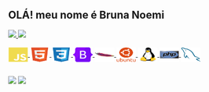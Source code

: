 ## OLÁ! meu nome é Bruna Noemi

<div>
  <a href="https://github.com/RAYZ-brand">
  <img height="180em" src="https://github-readme-stats.vercel.app/api?username=RAYZ-brand&show_icons=true&theme=dracula&include_all_commits=true&count_private=true"/>
 <img height="180em" src="https://github-readme-stats.vercel.app/api/top-langs/?username=RAYZ-brand
&layout=compact&langs_count=7&theme=dracula"/>
</div>
<div style="display: inline_block"><br>
  <img align="center" alt="bruna-Js" height="30" width="40" src="https://raw.githubusercontent.com/devicons/devicon/master/icons/javascript/javascript-plain.svg">
  <img align="center" alt="bruna-HTML" height="30" width="40" src="https://raw.githubusercontent.com/devicons/devicon/master/icons/html5/html5-original.svg">
  <img align="center" alt="bruna-CSS" height="30" width="40" src="https://raw.githubusercontent.com/devicons/devicon/master/icons/css3/css3-original.svg">
  <img align="center" alt="bruna-bootstrap" height="30" width="40" src="https://raw.githubusercontent.com/devicons/devicon/master/icons/bootstrap/bootstrap-original.svg">
  <img align="center" alt="bruna-apache" height="30" width="40" src="https://raw.githubusercontent.com/devicons/devicon/master/icons/apache/apache-original.svg">
  <img align="center" alt="bruna-ubuntu" height="30" width="40" src="https://raw.githubusercontent.com/devicons/devicon/master/icons/ubuntu/ubuntu-plain-wordmark.svg">
  <img align="center" alt="bruna-linux" height="30" width="40" src="https://raw.githubusercontent.com/devicons/devicon/master/icons/linux/linux-original.svg">
  <img align="center" alt="bruna-php" height="30" width="40" src="https://raw.githubusercontent.com/devicons/devicon/master/icons/php/php-original.svg">
  <img align="center" alt="bruna-mysql" height="30" width="40" src="https://raw.githubusercontent.com/devicons/devicon/master/icons/mysql/mysql-original.svg">
</div> 
  
   ##

<div> 
  
  <a href = "mailto:brunanoemi94@gmail.com"><img src="https://img.shields.io/badge/-Gmail-%23333?style=for-the-badge&logo=gmail&logoColor=white" target="_blank"></a>
  <a href="https://www.linkedin.com/in/bruna-noemi-000160208" target="_blank"><img src="https://img.shields.io/badge/-LinkedIn-%230077B5?style=for-the-badge&logo=linkedin&logoColor=white" target="_blank"></a> 
  
 <!-- ![Snake animation](https://github.com/RAYZ-brand/RAYZ-brand/blob/output/github-contribution-grid-snake.svg)
-->
</div>
